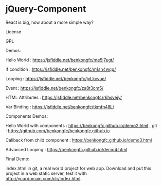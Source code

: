 # jQuery-Component
React is big, how about a more simple way?

License

GPL

Demos:

Hello World : https://jsfiddle.net/benkongfc/me5j7ugt/

If condition : https://jsfiddle.net/benkongfc/m1sn4wqp/

Looping : https://jsfiddle.net/benkongfc/jyLkcvue/

Event : https://jsfiddle.net/benkongfc/za8t3om5/

HTML Attributes : https://jsfiddle.net/benkongfc/r6hsvejy/

Var Binding : https://jsfiddle.net/benkongfc/tkmfn48L/

Components Demos:

Hello World with components : https://benkongfc.github.io/demo2.html , git : https://github.com/benkongfc/benkongfc.github.io

Callback from child component : https://benkongfc.github.io/demo3.html

Advanced Looping : https://benkongfc.github.io/demo4.html

Final Demo:

index.html in git, a real world project for web app. Download and put this project in a web static server, test it with http://yourdomain.com/dir/index.html

